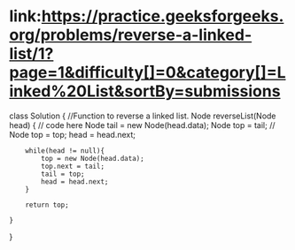 # link:https://practice.geeksforgeeks.org/problems/reverse-a-linked-list/1?page=1&difficulty[]=0&category[]=Linked%20List&sortBy=submissions

class Solution
{
    //Function to reverse a linked list.
    Node reverseList(Node head)
    {
        // code here
        Node tail = new Node(head.data);
        Node top = tail;
       // Node top = top;
       head = head.next;
        
        while(head != null){
            top = new Node(head.data);
            top.next = tail;
            tail = top;
            head = head.next;
        }
        
        return top;
        
    }
    
    
}